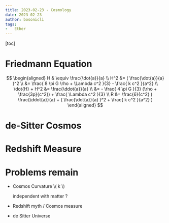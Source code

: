 ```yaml
---
title: 2023-02-23 - Cosmology
date: 2023-02-23
author: bosonicli
tags:
-   Ether
---
```


[toc]

# Friedmann Equation

$$
\begin{aligned}
    H & \equiv \frac{\dot{a}}{a}    \\
    H^2 &= ( \frac{\dot{a}}{a} )^2    \\
    &= \frac{ 8 \pi G \rho + \Lambda c^2 }{3} - \frac{ k c^2 }{a^2}  \\
    \dot{H} + H^2 &= \frac{\ddot{a}}{a} \\
    &= - \frac{ 4 \pi G }{3} (\rho + \frac{3p}{c^2}) + \frac{ \Lambda c^2 }{3}  \\
    R &= \frac{6}{c^2} ( \frac{\ddot{a}}{a} + ( \frac{\dot{a}}{a} )^2 + \frac{ k c^2 }{a^2} )
\end{aligned}
$$

# de-Sitter Cosmos

# Redshift Measure

# Problems remain

+   Cosmos Curvature \\( k \\)

    independent with matter ?

+   Redshift myth / Cosmos measure

+   de Sitter Universe
